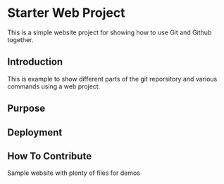 # Starter Web Project

This is a simple website project for showing how to use Git and Github together.

## Introduction

This is example to show different parts of the git reporsitory and various commands using a web project.

## Purpose

## Deployment

## How To Contribute


Sample website with plenty of files for demos
